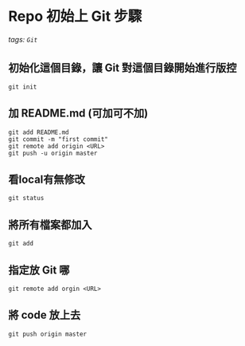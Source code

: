 # Repo 初始上 Git 步驟

###### tags: `Git`

## 初始化這個目錄，讓 Git 對這個目錄開始進行版控
```script=
git init
```

## 加 README.md (可加可不加)
```script=
git add README.md
git commit -m "first commit"
git remote add origin <URL>
git push -u origin master
```

## 看local有無修改
```script=
git status
```

## 將所有檔案都加入
```script=
git add
```

## 指定放 Git 哪
```script=
git remote add orgin <URL>
```

## 將 code 放上去
```script=
git push origin master
```